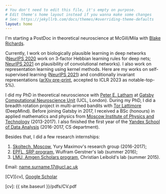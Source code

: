 ```yaml
---
# You don't need to edit this file, it's empty on purpose.
# Edit theme's home layout instead if you wanna make some changes
# See: https://jekyllrb.com/docs/themes/#overriding-theme-defaults
layout: home
---
```

I'm starting a PostDoc in theoretical neuroscience at McGill/Mila with [Blake Richards][blake]. 
 
Currently, I work on biologically plausible learning in deep networks ([NeurIPS 2020][plausible-kernelized-bottleneck] work on 3-factor Hebbian learning rules for deep nets; [NeurIPS 2021][plausible-conv] on plausibility of convolutional networks). I also work on representation learning using kernel methods. Here are my works on self-supervised learning ([NeurIPS 2021][ssl-hsic]) and conditionally invariant representations ([arXiv pre-print][circe], accepted to ICLR 2023 as notable-top-5%).

I did my PhD in theoretical neuroscience with [Peter E. Latham][pel] at [Gatsby Computational Neuroscience Unit][gatsby] (UCL, London).
During my PhD, I did a breadth rotation project in multi-armed bandits with [Tor Lattimore][tor] (DeepMind). 
Before joining Gatsby in 2017, I received a BSc (honours) in applied mathematics and physics
from [Moscow Institute of Physics and Technology][mipt] (2013-2017). I also finished the first year of the 
[Yandex School of Data Analysis][shad] (2016-2017, CS department).

Besides that, I did a few research internships:

1. [Skoltech, Moscow][skoltech], Yury Maximov's research group (2016-2017);
2. [EPFL, SRP program][epfl], Wulfram Gerstner's lab (summer 2016);
3. [LMU, Amgen Scholars program][lmu], Christian Leibold's lab (summer 2015).

Email: name.surname.17@ucl.ac.uk

[CV][cv], [Google Scholar][googlescholar]

[gatsby]: http://www.gatsby.ucl.ac.uk/
[mipt]: https://mipt.ru/english/
[shad]: https://yandexdataschool.com/
[skoltech]: https://www.skoltech.ru/en
[epfl]: https://sv.epfl.ch/summer-research
[lmu]: http://www.amgenscholars.mcn.uni-muenchen.de/
[blake]: https://www.mcgill.ca/neuro/blake-richards-phd
[pel]: http://www.gatsby.ucl.ac.uk/~pel/
[tor]: http://tor-lattimore.com/
[googlescholar]: https://scholar.google.co.uk/citations?user=kLCmh2oAAAAJ&hl=en
[plausible-kernelized-bottleneck]: https://papers.nips.cc/paper/2020/hash/517f24c02e620d5a4dac1db388664a63-Abstract.html
[plausible-conv]: https://arxiv.org/abs/2106.13031
[ssl-hsic]: https://arxiv.org/abs/2106.08320
[circe]: https://arxiv.org/abs/2212.08645
[cv]: {{ site.baseurl }}/pdfs/CV.pdf
